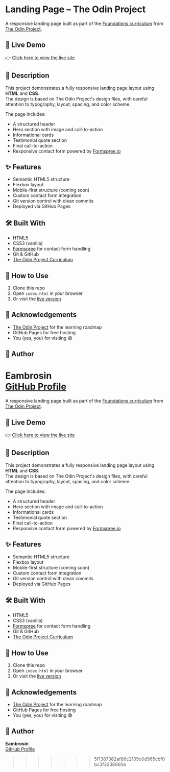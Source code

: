 # Landing Page – The Odin Project
 
 A responsive landing page built as part of the [Foundations curriculum](https://www.theodinproject.com/lessons/foundations-landing-page) from [The Odin Project](https://www.theodinproject.com/).
 
 ## 🔗 Live Demo
 
 👉 [Click here to view the live site](https://Eambrosin.github.io/landing-page/)
 
 ## 📄 Description
 
 This project demonstrates a fully responsive landing page layout using **HTML** and **CSS**.  
 The design is based on The Odin Project's design files, with careful attention to typography, layout, spacing, and color scheme.
 
 The page includes:
 - A structured header
 - Hero section with image and call-to-action
 - Informational cards
 - Testimonial quote section
 - Final call-to-action
 - Responsive contact form powered by [Formspree.io](https://formspree.io)
 
 ## ✨ Features
 
 - Semantic HTML5 structure
 - Flexbox layout
 - Mobile-first structure (coming soon)
 - Custom contact form integration
 - Git version control with clean commits
 - Deployed via GitHub Pages
 
 ## 🛠 Built With
 
 - HTML5
 - CSS3 (vanilla)
 - [Formspree](https://formspree.io) for contact form handling
 - Git & GitHub
 - [The Odin Project Curriculum](https://www.theodinproject.com/)
 
 ## 🧪 How to Use
 
 1. Clone this repo
 2. Open `index.html` in your browser
 3. Or visit the [live version](https://Eambrosin.github.io/landing-page/)
 
 ## 🙌 Acknowledgements
 
 - [The Odin Project](https://www.theodinproject.com/) for the learning roadmap
 - GitHub Pages for free hosting
 - You (yes, you) for visiting 😄
 
 ## 👤 Author
 
 **Eambrosin**  
 [GitHub Profile](https://github.com/Eambrosin)
=======

A responsive landing page built as part of the [Foundations curriculum](https://www.theodinproject.com/lessons/foundations-landing-page) from [The Odin Project](https://www.theodinproject.com/).

## 🔗 Live Demo

👉 [Click here to view the live site](https://Eambrosin.github.io/landing-page/)

## 📄 Description

This project demonstrates a fully responsive landing page layout using **HTML** and **CSS**.  
The design is based on The Odin Project's design files, with careful attention to typography, layout, spacing, and color scheme.

The page includes:
- A structured header
- Hero section with image and call-to-action
- Informational cards
- Testimonial quote section
- Final call-to-action
- Responsive contact form powered by [Formspree.io](https://formspree.io)

## ✨ Features

- Semantic HTML5 structure
- Flexbox layout
- Mobile-first structure (coming soon)
- Custom contact form integration
- Git version control with clean commits
- Deployed via GitHub Pages

## 🛠 Built With

- HTML5
- CSS3 (vanilla)
- [Formspree](https://formspree.io) for contact form handling
- Git & GitHub
- [The Odin Project Curriculum](https://www.theodinproject.com/)

## 🧪 How to Use

1. Clone this repo
2. Open `index.html` in your browser
3. Or visit the [live version](https://Eambrosin.github.io/landing-page/)

## 🙌 Acknowledgements

- [The Odin Project](https://www.theodinproject.com/) for the learning roadmap
- GitHub Pages for free hosting
- You (yes, you) for visiting 😄

## 👤 Author

**Eambrosin**  
[GitHub Profile](https://github.com/Eambrosin)
>>>>>>> 5f1387362af86c2105c0d965cbf0bc3f3238960e
